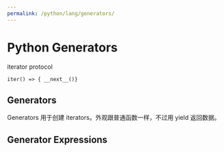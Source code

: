 ```yaml
---
permalink: /python/lang/generators/
---
```


# Python Generators

iterator protocol

```
iter() => { __next__()}
```

## Generators

Generators 用于创建 iterators。外观跟普通函数一样，不过用 yield 返回数据。



## Generator Expressions


